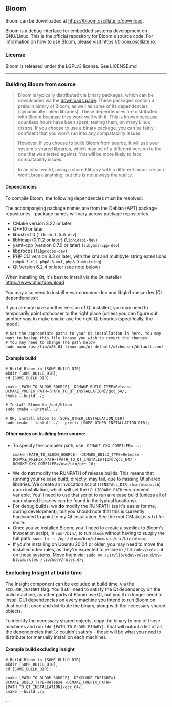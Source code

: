## Bloom

Bloom can be downloaded at https://bloom.oscillate.io/download.

Bloom is a debug interface for embedded systems development on GNU/Linux. This is the official repository for Bloom's
source code. For information on how to use Bloom, please visit https://bloom.oscillate.io.

### License
Bloom is released under the LGPLv3 license. See LICENSE.md

---

### Building Bloom from source

> Bloom is typically distributed via binary packages, which can be downloaded via the
> [downloads page](https://bloom.oscillate.io/download). These packages contain a prebuilt binary of Bloom, as well as
> some of its dependencies (dynamically linked libraries). These dependencies are distributed with Bloom because they
> work well with it. This is known because countless hours have been spent, testing them, on many Linux distros. If you
> choose to use a binary package, you can be fairly confident that you won't run into any compatability issues.
>
> However, if you choose to build Bloom from source, it will use your system's shared libraries, which may be of a
> different version to the one that was tested against. You will be more likely to face compatability issues.
>
> In an ideal world, using a shared library with a different minor version won't break anything, but this is not always
> the reality.

#### Dependencies

To compile Bloom, the following dependencies must be resolved:

The accompanying package names are from the Debian (APT) package repositories - package names will vary across package 
repositories.

- CMake version 3.22 or later
- G++10 or later
- libusb v1.0 (`libusb-1.0-0-dev`)
- libhidapi (0.11.2 or later) (`libhidapi-dev`)
- yaml-cpp (version 0.7.0 or later) (`libyaml-cpp-dev`)
- libprocps (`libprocps-dev`)
- PHP CLI version 8.3 or later, with the xml and multibyte string extensions (`php8.3-cli`, `php8.3-xml`,
  `php8.3-mbstring`)
- Qt Version 6.2.4 or later (see note below)

When installing Qt, it's best to install via the Qt installer: https://www.qt.io/download

You may also need to install mesa-common-dev and libglu1-mesa-dev (Qt dependencies):

If you already have another version of Qt installed, you may need to temporarily point qtchooser to the right place
(unless you can figure out another way to make cmake use the right Qt binaries (specifically, the moc)):
```
# Set the appropriate paths to your Qt installation in here. You may want to backup this file incase you wish to revert the changes
# You may need to change the path below
sudo nano /usr/lib/x86_64-linux-gnu/qt-default/qtchooser/default.conf
```

#### Example build

```shell
# Build Bloom in [SOME_BUILD_DIR]
mkdir [SOME_BUILD_DIR];
cd [SOME_BUILD_DIR];

cmake [PATH_TO_BLOOM_SOURCE] -DCMAKE_BUILD_TYPE=Release -DCMAKE_PREFIX_PATH=[PATH_TO_QT_INSTALLATION]/gcc_64/;
cmake --build ./;

# Install Bloom to /opt/bloom
sudo cmake --install ./;

# OR, install Bloom to [SOME_OTHER_INSTALLATION_DIR]
sudo cmake --install ./ --prefix [SOME_OTHER_INSTALLATION_DIR];
```
#### Other notes on building from source:

- To specify the compiler path, use `-DCMAKE_CXX_COMPILER=...`:
  ```
  cmake [PATH_TO_BLOOM_SOURCE] -DCMAKE_BUILD_TYPE=Release -DCMAKE_PREFIX_PATH=[PATH_TO_QT_INSTALLATION]/gcc_64/ -DCMAKE_CXX_COMPILER=/usr/bin/g++-10;
  ```
- We do **not** modify the RUNPATH of release builds. This means that running your release build, directly, may fail,
  due to missing Qt shared libraries. We create an invocation script (`[INSTALL_DIR]/bin/bloom.sh`) upon installation,
  which will set the `LD_LIBRARY_PATH` environment variable. You'll need to use that script to run a release build
  (unless all of your shared libraries can be found in the typical locations).
- For debug builds, we **do** modify the RUNPATH (as it's easier for me, during development), but you should note that
  this is currently hardcoded to point to my Qt installation. See the root CMakeLists.txt for more.
- Once you've installed Bloom, you'll need to create a symlink to Bloom's invocation script, in `/usr/bin/`, to run
  `bloom` without having to supply the full path: `sudo ln -s /opt/bloom/bin/bloom.sh /usr/bin/bloom;`
- If you're installing on Ubuntu 20.04 or older, you may need to move the installed udev rules, as they're expected
  to reside in `/lib/udev/rules.d` on those systems. Move them via: `sudo mv /usr/lib/udev/rules.d/99-bloom.rules /lib/udev/rules.d/;`

### Excluding Insight at build time

The Insight component can be excluded at build time, via the `EXCLUDE_INSIGHT` flag.
You'll still need to satisfy the Qt dependency on the build machine, as other parts of Bloom use Qt, but you'll no
longer need to install GUI dependencies on every machine you intend to run Bloom on. Just build it once and distribute
the binary, along with the necessary shared objects.

To identify the necessary shared objects, copy the binary to one of those machines and run `ldd [PATH_TO_BLOOM_BINARY]`.
That will output a list of all the dependencies that `ld` couldn't satisfy - those will be what you need to distribute
(or manually install on each machine).

#### Example build excluding Insight

```shell
# Build Bloom in [SOME_BUILD_DIR]
mkdir [SOME_BUILD_DIR];
cd [SOME_BUILD_DIR];

cmake [PATH_TO_BLOOM_SOURCE] -DEXCLUDE_INSIGHT=1 -DCMAKE_BUILD_TYPE=Release -DCMAKE_PREFIX_PATH=[PATH_TO_QT_INSTALLATION]/gcc_64/;
cmake --build ./;

...
```
